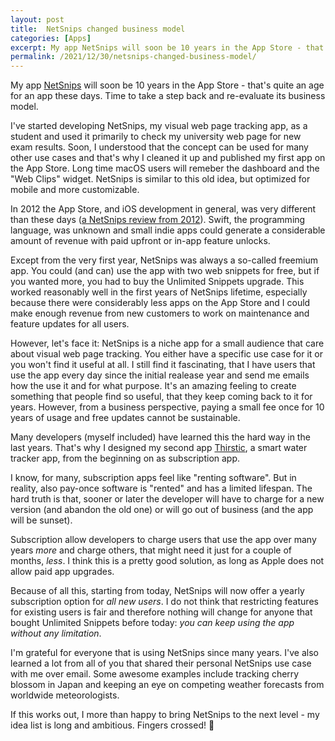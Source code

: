 ```yaml
---
layout: post
title:  NetSnips changed business model
categories: [Apps]
excerpt: My app NetSnips will soon be 10 years in the App Store - that's quite an age for an app these days. Time to take a step back and re-evaluate its business model.
permalink: /2021/12/30/netsnips-changed-business-model/
---
```


My app [NetSnips](https://apps.apple.com/app/id507888242) will soon be 10 years in the App Store - that's quite an age for an app these days. Time to take a step back and re-evaluate its business model.

I've started developing NetSnips, my visual web page tracking app, as a student and used it primarily to check my university web page for new exam results. Soon, I understood that the concept can be used for many other use cases and that's why I cleaned it up and published my first app on the App Store. Long time macOS users will remeber the dashboard and the "Web Clips" widget. NetSnips is similar to this old idea, but optimized for mobile and more customizable.

In 2012 the App Store, and iOS development in general, was very different than these days ([a NetSnips review from 2012](https://dottech.org/80671/follow-just-snippets-of-a-webpage-with-netsnips-iphone/)). Swift, the programming language, was unknown and small indie apps could generate a considerable amount of revenue with paid upfront or in-app feature unlocks.

Except from the very first year, NetSnips was always a so-called freemium app. You could (and can) use the app with two web snippets for free, but if you wanted more, you had to buy the Unlimited Snippets upgrade. This worked reasonably well in the first years of NetSnips lifetime, especially because there were considerably less apps on the App Store and I could make enough revenue from new customers to work on maintenance and feature updates for all users.

However, let's face it: NetSnips is a niche app for a small audience that care about visual web page tracking. You either have a specific use case for it or you won't find it useful at all. I still find it fascinating, that I have users that use the app every day since the initial realease year and send me emails how the use it and for what purpose. It's an amazing feeling to create something that people find so useful, that they keep coming back to it for years. However, from a business perspective, paying a small fee once for 10 years of usage and free updates cannot be sustainable.

Many developers (myself included) have learned this the hard way in the last years. That's why I designed my second app [Thirstic](https://apps.apple.com/app/id1471500028), a smart water tracker app, from the beginning on as subscription app.

I know, for many, subscription apps feel like "renting software". But in reality, also pay-once software is "rented" and has a limited lifespan. The hard truth is that, sooner or later the developer will have to charge for a new version (and abandon the old one) or will go out of business (and the app will be sunset).

Subscription allow developers to charge users that use the app over many years *more* and charge others, that might need it just for a couple of months, *less*. I think this is a pretty good solution, as long as Apple does not allow paid app upgrades.

Because of all this, starting from today, NetSnips will now offer a yearly subscription option for *all new users*. I do not think that restricting features for existing users is fair and therefore nothing will change for anyone that bought Unlimited Snippets before today: *you can keep using the app without any limitation*.

I'm grateful for everyone that is using NetSnips since many years. I've also learned a lot from all of you that shared their personal NetSnips use case with me over email. Some awesome examples include tracking cherry blossom in Japan and keeping an eye on competing weather forecasts from worldwide meteorologists. 

If this works out, I more than happy to bring NetSnips to the next level - my idea list is long and ambitious. Fingers crossed! 🤞
